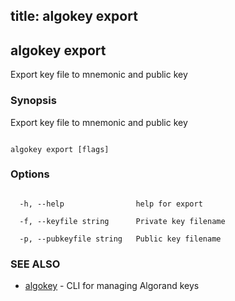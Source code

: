title: algokey export
---
## algokey export



Export key file to mnemonic and public key



### Synopsis



Export key file to mnemonic and public key



```

algokey export [flags]

```



### Options



```

  -h, --help                help for export

  -f, --keyfile string      Private key filename

  -p, --pubkeyfile string   Public key filename

```



### SEE ALSO



* [algokey](../../algokey/algokey/)	 - CLI for managing Algorand keys



